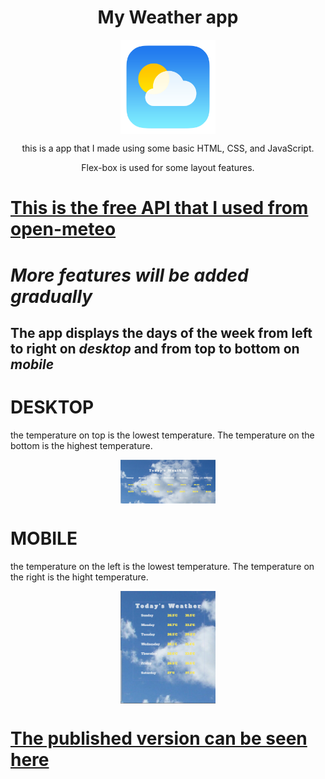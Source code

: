 
<h1 style="text-align: center;">My Weather app</h1>
<img style="display: block; 
           margin-left: auto;
           margin-right: auto;
           width: 30%;" src="weather.png">
<p style="text-align: center;">this is a app that I made using some basic HTML, CSS, and JavaScript.</p>
<p style="text-align: center;">Flex-box is used for some layout features.</p>


# [This is the free API that I used from open-meteo](https://open-meteo.com/)

# **_More features will be added gradually_**

## The app displays the days of the week from left to right on **_desktop_** and from top to bottom on **_mobile_**

# DESKTOP
<p>the temperature on top is the lowest temperature. The temperature on the bottom is the highest temperature.</p>
<img style="display: block; 
           margin-left: auto;
           margin-right: auto;
           width: 30%;" src="desktopweather.png" width: 30%;>

# MOBILE
<p>the temperature on the left is the lowest temperature. The temperature on the right is the hight temperature.</p>
<img style="display: block; 
           margin-left: auto;
           margin-right: auto;
           width: 30%;" src="mobileweather.png" width: 30%;>






# [The published version can be seen here](https://vincinchristmas.github.io/WeatherConditionToday/)
